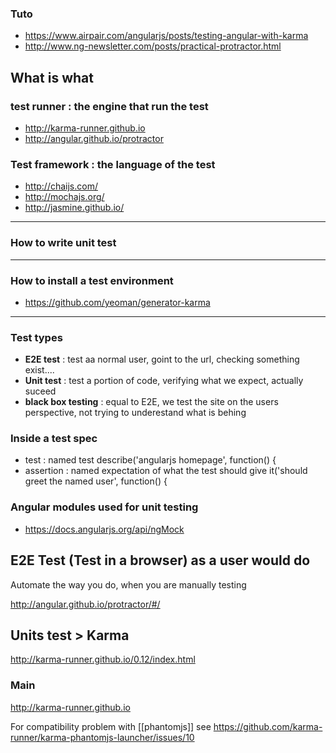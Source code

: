 ### Tuto 

* https://www.airpair.com/angularjs/posts/testing-angular-with-karma
* http://www.ng-newsletter.com/posts/practical-protractor.html

## What is what 
### test runner : the engine that run the test
* http://karma-runner.github.io
* http://angular.github.io/protractor

### Test framework : the language of the test 
* http://chaijs.com/
* http://mochajs.org/
* http://jasmine.github.io/

*** 
### How to write unit test 


*** 
### How to install a test environment 

* https://github.com/yeoman/generator-karma

***
### Test types

* **E2E test** : test aa normal user, goint to the url, checking something exist....
* **Unit test** : test a portion of code, verifying what we expect, actually suceed
* **black box testing** : equal to E2E, we test the site on the users perspective, not trying to underestand what is behing 

### Inside a test spec

* test : named test describe('angularjs homepage', function() {
* assertion : named expectation of what the test should give it('should greet the named user', function() {

### Angular modules used for unit testing 

* https://docs.angularjs.org/api/ngMock

## E2E Test (Test in a browser) as a user would do 

Automate the way you do, when you are manually testing

http://angular.github.io/protractor/#/

## Units test > Karma 

http://karma-runner.github.io/0.12/index.html


### Main 

http://karma-runner.github.io

For compatibility problem with [[phantomjs]] see 
https://github.com/karma-runner/karma-phantomjs-launcher/issues/10